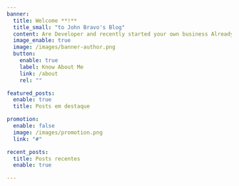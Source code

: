 ```yaml
---
banner:
  title: Welcome **!**
  title_small: "to John Bravo's Blog"
  content: Are Developer and recently started your own business Already made website to ensure presence wants to develop.
  image_enable: true
  image: /images/banner-author.png
  button:
    enable: true
    label: Know About Me
    link: /about
    rel: ""

featured_posts:
  enable: true
  title: Posts em destaque

promotion:
  enable: false
  image: /images/promotion.png
  link: "#"

recent_posts:
  title: Posts recentes
  enable: true

---
```

